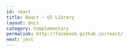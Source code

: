 ```yaml
---
id: react
title: React – UI Library
layout: docs
category: Complementary
permalink: http://facebook.github.io/react/
next: jest
---
```

